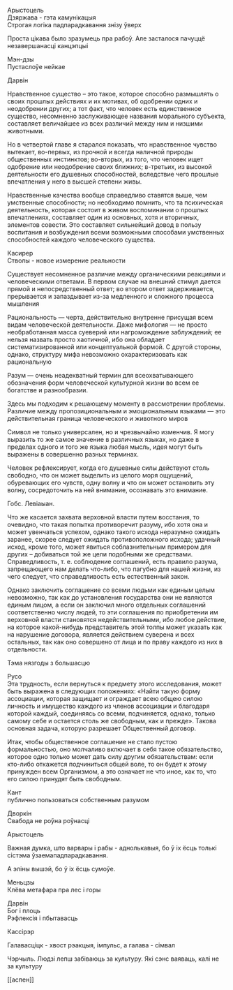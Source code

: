 Арыстоцель  
Дзяржава - гэта камунікацыя  
Строгая логіка падпарадкавання знізу ўверх  
  
Проста цікава было зразумець пра рабоў. Але засталося пачуццё незавершанасці канцэпцыі  
  
Мэн-дзы  
Пустаслоўе нейкае  
  
Дарвін  
  
Нравственное существо – это такое, которое способно размышлять о своих прошлых действиях и их мотивах, об одобрении одних и неодобрении других; а тот факт, что человек есть единственное существо, несомненно заслуживающее названия морального субъекта, составляет величайшее из всех различий между ним и низшими животными.  
  
Но в четвертой главе я старался показать, что нравственное чувство вытекает, во-первых, из прочной и всегда наличной природы общественных инстинктов; во-вторых, из того, что человек ищет одобрение или неодобрение своих ближних; в-третьих, из высокой деятельности его душевных способностей, вследствие чего прошлые впечатления у него в высшей степени живы.  
  
Нравственные качества вообще справедливо ставятся выше, чем умственные способности; но необходимо помнить, что та психическая деятельность, которая состоит в живом воспоминании о прошлых впечатлениях, составляет один из основных, хотя и вторичных, элементов совести. Это составляет сильнейший довод в пользу воспитания и возбуждения всеми возможными способами умственных способностей каждого человеческого существа.  
  
Касирер  
Стволы - новое измерение реальности  
  
Существует несомненное различие между органическими реакциями и человеческими ответами. В первом случае на внешний стимул дается прямой и непосредственный ответ; во втором ответ задерживается, прерывается и запаздывает из-за медленного и сложного процесса мышления  
  
Рациональность — черта, действительно внутренне присущая всем видам человеческой деятельности. Даже мифология — не просто необработанная масса суеверий или нагромождение заблуждений; ее нельзя назвать просто хаотичной, ибо она обладает систематизированной или концептуальной формой. С другой стороны, однако, структуру мифа невозможно охарактеризовать как рациональную  
  
Разум — очень неадекватный термин для всеохватывающего обозначения форм человеческой культурной жизни во всем ее богатстве и разнообразии.  
  
Здесь мы подходим к решающему моменту в рассмотрении проблемы. Различие между пропозициональным и эмоциональным языками — это действительная граница человеческого и животного миров  
  
Символ не только универсален, но и чрезвычайно изменчив. Я могу выразить то же самое значение в различных языках, но даже в пределах одного и того же языка любая мысль, идея могут быть выражены в совершенно разных терминах.  
  
Человек рефлексирует, когда его душевные силы действуют столь свободно, что он может выделить из целого моря ощущений, обуревающих его чувств, одну волну и что он может остановить эту волну, сосредоточить на ней внимание, осознавать это внимание.  
  
  
  
Гобс. Левіаыан.  
  
Что же касается захвата верховной власти путем восстания, то очевидно, что такая попытка противоречит разуму, ибо хотя она и может увенчаться успехом, однако такого исхода неразумно ожидать заранее, скорее следует ожидать противоположного исхода; удачный исход, кроме того, может явиться соблазнительным примером для других – добиваться той же цели подобными же средствами. Справедливость, т. е. соблюдение соглашений, есть правило разума, запрещающего нам делать что-либо, что пагубно для нашей жизни, из чего следует, что справедливость есть естественный закон.  
  
Однако заключить соглашение со всеми людьми как единым целым невозможно, так как до установления государства они не являются единым лицом, а если он заключил много отдельных соглашений соответственно числу людей, то эти соглашения по приобретении им верховной власти становятся недействительными, ибо любое действие, на которое какой-нибудь представитель этой толпы может указать как на нарушение договора, является действием суверена и всех остальных, так как оно совершено от лица и по праву каждого из них в отдельности.  
  
Тэма нязгоды з большасцю  
  
Русо  
Эта трудность, если вернуться к предмету этого исследования, может быть выражена в следующих положениях: «Найти такую форму ассоциации, которая защищает и ограждает всею общею силою личность и имущество каждого из членов ассоциации и благодаря которой каждый, соединяясь со всеми, подчиняется, однако, только самому себе и остается столь же свободным, как и прежде». Такова основная задача, которую разрешает Общественный договор.  
  
Итак, чтобы общественное соглашение не стало пустою формальностью, оно молчаливо включает в себя такое обязательство, которое одно только может дать силу другим обязательствам: если кто-либо откажется подчиниться общей воле, то он будет к этому принужден всем Организмом, а это означает не что иное, как то, что его силою принудят быть свободным.  
  
Кант  
публично пользоваться собственным разумом  
  
Дворкін  
Свабода не роўна роўнасці

Арыстоцель  
  
Важная думка, што варвары і рабы - аднолькавыя, бо ў іх ёсць толькі сістэма ўзаемападпарадкавання.  
  
А эліны вышэй, бо ў іх ёсць сумоўе.  
  
Меньцзы  
Клёва метафара пра лес і горы  
  
Дарвін  
Бог і плоць  
Рэфлексія і пбытавасць  
  
Кассірэр  
  
Галавасціцк - хвост рэакцыя, імпульс, а галава - сімвал  
  
Чэрчыль. Людзі лепш забіваюць за культуру. Які сэнс ваяваць, калі не за культуру

[[аспен]]
